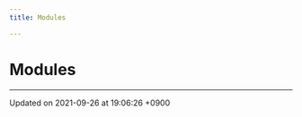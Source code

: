 ```yaml
---
title: Modules

---
```


# Modules







-------------------------------

Updated on 2021-09-26 at 19:06:26 +0900
